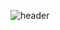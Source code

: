 
![header](https://capsule-render.vercel.app/api?type=slice)

<!--
**JYB0/JYB0** is a ✨ _special_ ✨ repository because its `README.md` (this file) appears on your GitHub profile.

Here are some ideas to get you started:

- 🔭 I’m currently working on ...
- 🌱 I’m currently learning ...
- 👯 I’m looking to collaborate on ...
- 🤔 I’m looking for help with ...
- 💬 Ask me about ...
- 📫 How to reach me: ...
- 😄 Pronouns: ...
- ⚡ Fun fact: ...
-->

<!--![Anurag's GitHub stats](https://github-readme-stats.vercel.app/api?username=JYB0&show_icons=true&theme=gruvbox)-->
<!--![Top Langs](https://github-readme-stats.vercel.app/api/top-langs/?username=JYB0&layout=Demo&theme=gruvbox)-->
